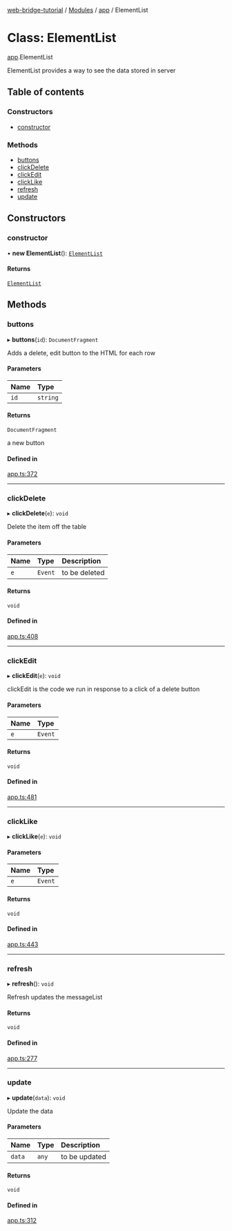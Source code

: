 [web-bridge-tutorial](../README.md) / [Modules](../modules.md) / [app](../modules/app.md) / ElementList

# Class: ElementList

[app](../modules/app.md).ElementList

ElementList provides a way to see the data stored in server

## Table of contents

### Constructors

- [constructor](app.ElementList.md#constructor)

### Methods

- [buttons](app.ElementList.md#buttons)
- [clickDelete](app.ElementList.md#clickdelete)
- [clickEdit](app.ElementList.md#clickedit)
- [clickLike](app.ElementList.md#clicklike)
- [refresh](app.ElementList.md#refresh)
- [update](app.ElementList.md#update)

## Constructors

### constructor

• **new ElementList**(): [`ElementList`](app.ElementList.md)

#### Returns

[`ElementList`](app.ElementList.md)

## Methods

### buttons

▸ **buttons**(`id`): `DocumentFragment`

Adds a delete, edit button to the HTML for each row

#### Parameters

| Name | Type |
| :------ | :------ |
| `id` | `string` |

#### Returns

`DocumentFragment`

a new button

#### Defined in

[app.ts:372](https://bitbucket.org/sml3/cse216_sp24_team_21/src/1aadf3e/web/app.ts#lines-372)

___

### clickDelete

▸ **clickDelete**(`e`): `void`

Delete the item off the table

#### Parameters

| Name | Type | Description |
| :------ | :------ | :------ |
| `e` | `Event` | to be deleted |

#### Returns

`void`

#### Defined in

[app.ts:408](https://bitbucket.org/sml3/cse216_sp24_team_21/src/1aadf3e/web/app.ts#lines-408)

___

### clickEdit

▸ **clickEdit**(`e`): `void`

clickEdit is the code we run in response to a click of a delete button

#### Parameters

| Name | Type |
| :------ | :------ |
| `e` | `Event` |

#### Returns

`void`

#### Defined in

[app.ts:481](https://bitbucket.org/sml3/cse216_sp24_team_21/src/1aadf3e/web/app.ts#lines-481)

___

### clickLike

▸ **clickLike**(`e`): `void`

#### Parameters

| Name | Type |
| :------ | :------ |
| `e` | `Event` |

#### Returns

`void`

#### Defined in

[app.ts:443](https://bitbucket.org/sml3/cse216_sp24_team_21/src/1aadf3e/web/app.ts#lines-443)

___

### refresh

▸ **refresh**(): `void`

Refresh updates the messageList

#### Returns

`void`

#### Defined in

[app.ts:277](https://bitbucket.org/sml3/cse216_sp24_team_21/src/1aadf3e/web/app.ts#lines-277)

___

### update

▸ **update**(`data`): `void`

Update the data

#### Parameters

| Name | Type | Description |
| :------ | :------ | :------ |
| `data` | `any` | to be updated |

#### Returns

`void`

#### Defined in

[app.ts:312](https://bitbucket.org/sml3/cse216_sp24_team_21/src/1aadf3e/web/app.ts#lines-312)
